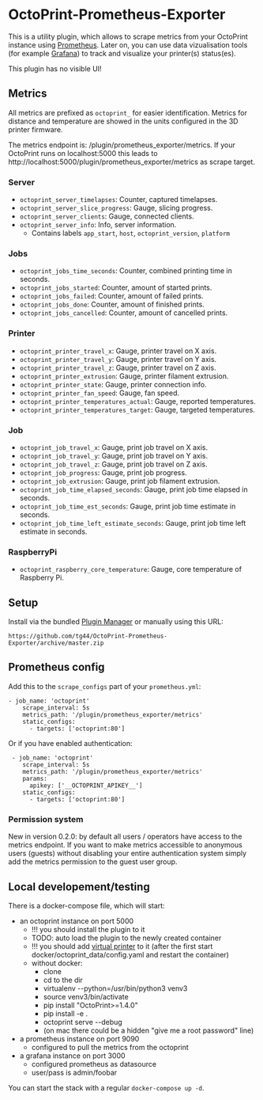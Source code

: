 # OctoPrint-Prometheus-Exporter

This is a utility plugin, which allows to scrape metrics from your OctoPrint instance using [Prometheus](https://prometheus.io/).
Later on, you can use data vizualisation tools (for example [Grafana](https://grafana.com/)) to track and visualize your printer(s) status(es).

This plugin has no visible UI!

## Metrics

All metrics are prefixed as `octoprint_` for easier identification. Metrics for distance and temperature are showed in the units configured in the 3D printer firmware.

The metrics endpoint is: /plugin/prometheus_exporter/metrics. If your OctoPrint runs on localhost:5000 this leads to http://localhost:5000/plugin/prometheus_exporter/metrics as scrape target.

### Server

* `octoprint_server_timelapses`: Counter, captured timelapses.
* `octoprint_server_slice_progress`: Gauge, slicing progress.
* `octoprint_server_clients`: Gauge, connected clients.
* `octoprint_server_info`: Info, server information.
  * Contains labels `app_start`, `host`, `octoprint_version`, `platform`

### Jobs

* `octoprint_jobs_time_seconds`: Counter, combined printing time in seconds.
* `octoprint_jobs_started`: Counter, amount of started prints.
* `octoprint_jobs_failed`: Counter, amount of failed prints.
* `octoprint_jobs_done`: Counter, amount of finished prints.
* `octoprint_jobs_cancelled`: Counter, amount of cancelled prints.

### Printer

* `octoprint_printer_travel_x`: Gauge, printer travel on X axis.
* `octoprint_printer_travel_y`: Gauge, printer travel on Y axis.
* `octoprint_printer_travel_z`: Gauge, printer travel on Z axis.
* `octoprint_printer_extrusion`: Gauge, printer filament extrusion.
* `octoprint_printer_state`: Gauge, printer connection info.
* `octoprint_printer_fan_speed`: Gauge, fan speed.
* `octoprint_printer_temperatures_actual`: Gauge, reported temperatures.
* `octoprint_printer_temperatures_target`: Gauge, targeted temperatures.

### Job

* `octoprint_job_travel_x`: Gauge, print job travel on X axis.
* `octoprint_job_travel_y`: Gauge, print job travel on Y axis.
* `octoprint_job_travel_z`: Gauge, print job travel on Z axis.
* `octoprint_job_progress`: Gauge, print job progress.
* `octoprint_job_extrusion`: Gauge, print job filament extrusion.
* `octoprint_job_time_elapsed_seconds`: Gauge, print job time elapsed in seconds.
* `octoprint_job_time_est_seconds`: Gauge, print job time estimate in seconds.
* `octoprint_job_time_left_estimate_seconds`: Gauge, print job time left estimate in seconds.

### RaspberryPi

* `octoprint_raspberry_core_temperature`: Gauge, core temperature of Raspberry Pi.

## Setup

Install via the bundled [Plugin Manager](https://github.com/foosel/OctoPrint/wiki/Plugin:-Plugin-Manager)
or manually using this URL:

    https://github.com/tg44/OctoPrint-Prometheus-Exporter/archive/master.zip

## Prometheus config

Add this to the `scrape_configs` part of your `prometheus.yml`:

```
- job_name: 'octoprint'
    scrape_interval: 5s
    metrics_path: '/plugin/prometheus_exporter/metrics'
    static_configs:
      - targets: ['octoprint:80']
```

Or if you have enabled authentication:

```
 - job_name: 'octoprint'
    scrape_interval: 5s
    metrics_path: '/plugin/prometheus_exporter/metrics'
    params:
      apikey: ['__OCTOPRINT_APIKEY__']
    static_configs:
      - targets: ['octoprint:80']
```

### Permission system

New in version 0.2.0: by default all users / operators have access to the metrics endpoint. If you want to make metrics accessible to anonymous users (guests) without disabling your entire authentication system simply add the metrics permission to the guest user group.

## Local developement/testing

There is a docker-compose file, which will start:
 - an octoprint instance on port 5000
   - !!! you should install the plugin to it
   - TODO: auto load the plugin to the newly created container
   - !!! you should add [virtual printer](https://docs.octoprint.org/en/master/development/virtual_printer.html#enabling-the-virtual-printer) to it (after the first start docker/octoprint_data/config.yaml and restart the container)
   - without docker:
     - clone
     - cd to the dir
     - virtualenv --python=/usr/bin/python3 venv3
     - source venv3/bin/activate
     - pip install "OctoPrint>=1.4.0"
     - pip install -e .
     - octoprint serve --debug
     - (on mac there could be a hidden "give me a root password" line)
 - a prometheus instance on port 9090
   - configured to pull the metrics from the octoprint
 - a grafana instance on port 3000
   - configured prometheus as datasource
   - user/pass is admin/foobar

You can start the stack with a regular `docker-compose up -d`.
